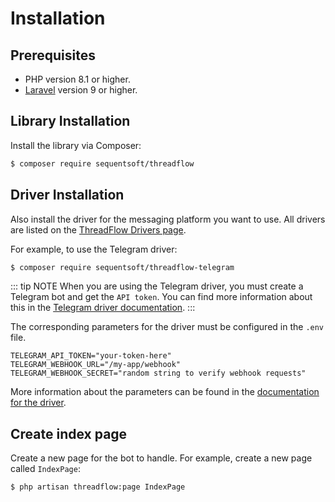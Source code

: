 # Installation

## Prerequisites

- PHP version 8.1 or higher.
- [Laravel](https://laravel.com/) version 9 or higher.

## Library Installation
Install the library via Composer:

```sh [composer]
$ composer require sequentsoft/threadflow
```

## Driver Installation
Also install the driver for the messaging platform you want to use. All drivers are listed on the [ThreadFlow Drivers page](/guide/master/drivers/).

For example, to use the Telegram driver:
```sh [composer]
$ composer require sequentsoft/threadflow-telegram
```

::: tip NOTE
When you are using the Telegram driver, you must create a Telegram bot and get the `API token`.
You can find more information about this in the [Telegram driver documentation](/guide/master/drivers/telegram#obtain-your-telegram-bot-token).
:::

The corresponding parameters for the driver must be configured in the `.env` file.
```
TELEGRAM_API_TOKEN="your-token-here"
TELEGRAM_WEBHOOK_URL="/my-app/webhook"
TELEGRAM_WEBHOOK_SECRET="random string to verify webhook requests"
```
More information about the parameters can be found in the [documentation for the driver](/guide/master/drivers/telegram).

## Create index page

Create a new page for the bot to handle. For example, create a new page called `IndexPage`:

```sh [bash]
$ php artisan threadflow:page IndexPage
```
